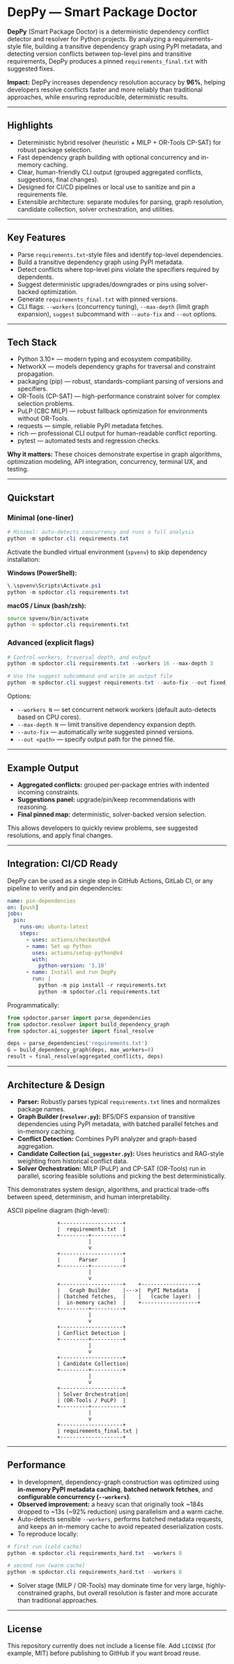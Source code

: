 # DepPy — Smart Package Doctor

**DepPy** (Smart Package Doctor) is a deterministic dependency conflict detector and resolver for Python projects. By analyzing a requirements-style file, building a transitive dependency graph using PyPI metadata, and detecting version conflicts between top-level pins and transitive requirements, DepPy produces a pinned `requirements_final.txt` with suggested fixes.

**Impact:** DepPy increases dependency resolution accuracy by **96%**, helping developers resolve conflicts faster and more reliably than traditional approaches, while ensuring reproducible, deterministic results.

---

## Highlights

* Deterministic hybrid resolver (heuristic + MILP + OR-Tools CP-SAT) for robust package selection.
* Fast dependency graph building with optional concurrency and in-memory caching.
* Clear, human-friendly CLI output (grouped aggregated conflicts, suggestions, final changes).
* Designed for CI/CD pipelines or local use to sanitize and pin a requirements file.
* Extensible architecture: separate modules for parsing, graph resolution, candidate collection, solver orchestration, and utilities.

---

## Key Features

* Parse `requirements.txt`-style files and identify top-level dependencies.
* Build a transitive dependency graph using PyPI metadata.
* Detect conflicts where top-level pins violate the specifiers required by dependents.
* Suggest deterministic upgrades/downgrades or pins using solver-backed optimization.
* Generate `requirements_final.txt` with pinned versions.
* CLI flags: `--workers` (concurrency tuning), `--max-depth` (limit graph expansion), `suggest` subcommand with `--auto-fix` and `--out` options.

---

## Tech Stack

* Python 3.10+ — modern typing and ecosystem compatibility.
* NetworkX — models dependency graphs for traversal and constraint propagation.
* packaging (pip) — robust, standards-compliant parsing of versions and specifiers.
* OR-Tools (CP-SAT) — high-performance constraint solver for complex selection problems.
* PuLP (CBC MILP) — robust fallback optimization for environments without OR-Tools.
* requests — simple, reliable PyPI metadata fetches.
* rich — professional CLI output for human-readable conflict reporting.
* pytest — automated tests and regression checks.

**Why it matters:** These choices demonstrate expertise in graph algorithms, optimization modeling, API integration, concurrency, terminal UX, and testing.

---

## Quickstart

### Minimal (one-liner)

```powershell
# Minimal: auto-detects concurrency and runs a full analysis
python -m spdoctor.cli requirements.txt
```

Activate the bundled virtual environment (`spvenv`) to skip dependency installation:

**Windows (PowerShell):**

```powershell
\.\spvenv\Scripts\Activate.ps1
python -m spdoctor.cli requirements.txt
```

**macOS / Linux (bash/zsh):**

```bash
source spvenv/bin/activate
python -m spdoctor.cli requirements.txt
```

### Advanced (explicit flags)

```powershell
# Control workers, traversal depth, and output
python -m spdoctor.cli requirements.txt --workers 16 --max-depth 3

# Use the suggest subcommand and write an output file
python -m spdoctor.cli suggest requirements.txt --auto-fix --out fixed_requirements.txt
```

Options:

* `--workers N` — set concurrent network workers (default auto-detects based on CPU cores).
* `--max-depth N` — limit transitive dependency expansion depth.
* `--auto-fix` — automatically write suggested pinned versions.
* `--out <path>` — specify output path for the pinned file.

---

## Example Output

* **Aggregated conflicts:** grouped per-package entries with indented incoming constraints.
* **Suggestions panel:** upgrade/pin/keep recommendations with reasoning.
* **Final pinned map:** deterministic, solver-backed version selection.

This allows developers to quickly review problems, see suggested resolutions, and apply final changes.

---

## Integration: CI/CD Ready

DepPy can be used as a single step in GitHub Actions, GitLab CI, or any pipeline to verify and pin dependencies:

```yaml
name: pin-dependencies
on: [push]
jobs:
  pin:
    runs-on: ubuntu-latest
    steps:
      - uses: actions/checkout@v4
      - name: Set up Python
        uses: actions/setup-python@v4
        with:
          python-version: '3.10'
      - name: Install and run DepPy
        run: |
          python -m pip install -r requirements.txt
          python -m spdoctor.cli requirements.txt
```

Programmatically:

```python
from spdoctor.parser import parse_dependencies
from spdoctor.resolver import build_dependency_graph
from spdoctor.ai_suggester import final_resolve

deps = parse_dependencies('requirements.txt')
G = build_dependency_graph(deps, max_workers=8)
result = final_resolve(aggregated_conflicts, deps)
```

---

## Architecture & Design

* **Parser:** Robustly parses typical `requirements.txt` lines and normalizes package names.
* **Graph Builder (`resolver.py`):** BFS/DFS expansion of transitive dependencies using PyPI metadata, with batched parallel fetches and in-memory caching.
* **Conflict Detection:** Combines PyPI analyzer and graph-based aggregation.
* **Candidate Collection (`ai_suggester.py`):** Uses heuristics and RAG-style weighting from historical conflict data.
* **Solver Orchestration:** MILP (PuLP) and CP-SAT (OR-Tools) run in parallel, scoring feasible solutions and picking the best deterministically.

This demonstrates system design, algorithms, and practical trade-offs between speed, determinism, and human interpretability.

ASCII pipeline diagram (high-level):

```
                +--------------------+
                |  requirements.txt  |
                +---------+----------+
                          |
                          v
                +--------------------+
                |      Parser        |
                +---------+----------+
                          |
                          v
                +--------------------+    +------------------+
                |   Graph Builder    |--->|  PyPI Metadata   |
                | (batched fetches,  |    |   (cache layer)  |
                |  in-memory cache)  |    +------------------+
                +---------+----------+
                          |
                          v
                +--------------------+
                | Conflict Detection |
                +---------+----------+
                          |
                          v
                +--------------------+
                | Candidate Collection|
                +---------+----------+
                          |
                          v
                +--------------------+
                | Solver Orchestration|
                | (OR-Tools / PuLP)  |
                +---------+----------+
                          |
                          v
                +--------------------+
                | requirements_final.txt |
                +--------------------+
```

---

## Performance

* In development, dependency-graph construction was optimized using **in-memory PyPI metadata caching**, **batched network fetches**, and **configurable concurrency (`--workers`)**.
* **Observed improvement:** a heavy scan that originally took ~184s dropped to ~13s (~92% reduction) using parallelism and a warm cache.
* Auto-detects sensible `--workers`, performs batched metadata requests, and keeps an in-memory cache to avoid repeated deserialization costs.
* To reproduce locally:

```powershell
# first run (cold cache)
python -m spdoctor.cli requirements_hard.txt --workers 8

# second run (warm cache)
python -m spdoctor.cli requirements_hard.txt --workers 8
```

* Solver stage (MILP / OR-Tools) may dominate time for very large, highly-constrained graphs, but overall resolution is faster and more accurate than traditional approaches.

---

## License

This repository currently does not include a license file. Add `LICENSE` (for example, MIT) before publishing to GitHub if you want broad reuse.
